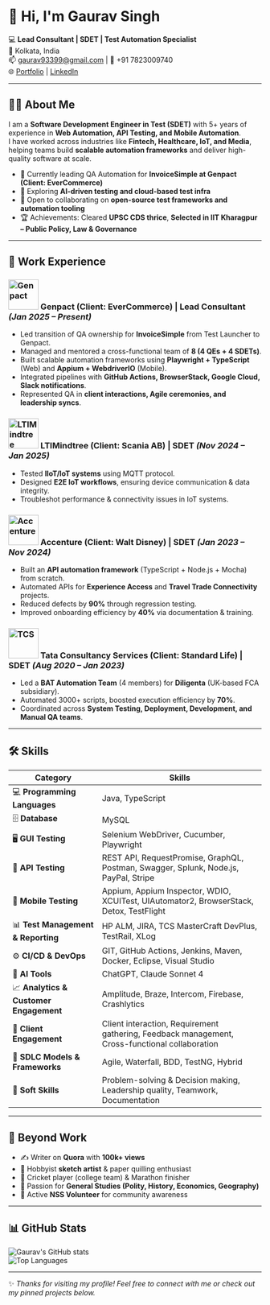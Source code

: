 # 👋 Hi, I'm Gaurav Singh  

💻 **Lead Consultant | SDET | Test Automation Specialist**  
📍 Kolkata, India  
📫 gaurav93399@gmail.com | 📱 +91 7823009740  
🌐 [Portfolio](https://gauravsingh20.github.io/gauravsingh/) | [LinkedIn](https://linkedin.com/in/gauravsingh-sdet)  

---

## 🧑‍💻 About Me  
I am a **Software Development Engineer in Test (SDET)** with 5+ years of experience in **Web Automation, API Testing, and Mobile Automation**.  
I have worked across industries like **Fintech, Healthcare, IoT, and Media**, helping teams build **scalable automation frameworks** and deliver high-quality software at scale.  

- 🔭 Currently leading QA Automation for **InvoiceSimple at Genpact (Client: EverCommerce)**  
- 🌱 Exploring **AI-driven testing and cloud-based test infra**  
- 🤝 Open to collaborating on **open-source test frameworks and automation tooling**  
- 🏆 Achievements: Cleared **UPSC CDS thrice**, **Selected in IIT Kharagpur – Public Policy, Law & Governance** 

---

## 🏢 Work Experience  

### <img src="https://upload.wikimedia.org/wikipedia/commons/a/a0/Genpact_logo.svg" alt="Genpact" width="60"/> Genpact (Client: EverCommerce) | Lead Consultant *(Jan 2025 – Present)*  
- Led transition of QA ownership for **InvoiceSimple** from Test Launcher to Genpact.  
- Managed and mentored a cross-functional team of **8 (4 QEs + 4 SDETs)**.  
- Built scalable automation frameworks using **Playwright + TypeScript** (Web) and **Appium + WebdriverIO** (Mobile).  
- Integrated pipelines with **GitHub Actions, BrowserStack, Google Cloud, Slack notifications**.  
- Represented QA in **client interactions, Agile ceremonies, and leadership syncs**.  

### <img src="https://upload.wikimedia.org/wikipedia/commons/9/9f/LTIMindtree_Logo.svg" alt="LTIMindtree" width="60"/> LTIMindtree (Client: Scania AB) | SDET *(Nov 2024 – Jan 2025)*  
- Tested **IIoT/IoT systems** using MQTT protocol.  
- Designed **E2E IoT workflows**, ensuring device communication & data integrity.  
- Troubleshot performance & connectivity issues in IoT systems.  

### <img src="https://upload.wikimedia.org/wikipedia/commons/1/1c/Accenture_logo.svg" alt="Accenture" width="60"/> Accenture (Client: Walt Disney) | SDET *(Jan 2023 – Nov 2024)*  
- Built an **API automation framework** (TypeScript + Node.js + Mocha) from scratch.  
- Automated APIs for **Experience Access** and **Travel Trade Connectivity** projects.  
- Reduced defects by **90%** through regression testing.  
- Improved onboarding efficiency by **40%** via documentation & training.  

### <img src="https://upload.wikimedia.org/wikipedia/commons/0/0e/Tata_Consultancy_Services_old_logo.svg" alt="TCS" width="60"/> Tata Consultancy Services (Client: Standard Life) | SDET *(Aug 2020 – Jan 2023)*  
- Led a **BAT Automation Team** (4 members) for **Diligenta** (UK-based FCA subsidiary).  
- Automated 3000+ scripts, boosted execution efficiency by **70%**.  
- Coordinated across **System Testing, Deployment, Development, and Manual QA teams**.  

---
## 🛠️ Skills  

| Category | Skills |
|----------|--------|
| 💻 **Programming Languages** | Java, TypeScript |
| 🗄️ **Database** | MySQL |
| 🖥️ **GUI Testing** | Selenium WebDriver, Cucumber, Playwright |
| 🔌 **API Testing** | REST API, RequestPromise, GraphQL, Postman, Swagger, Splunk, Node.js, PayPal, Stripe |
| 📱 **Mobile Testing** | Appium, Appium Inspector, WDIO, XCUITest, UIAutomator2, BrowserStack, Detox, TestFlight |
| 📊 **Test Management & Reporting** | HP ALM, JIRA, TCS MasterCraft DevPlus, TestRail, XLog |
| ⚙️ **CI/CD & DevOps** | GIT, GitHub Actions, Jenkins, Maven, Docker, Eclipse, Visual Studio |
| 🤖 **AI Tools** | ChatGPT, Claude Sonnet 4 |
| 📈 **Analytics & Customer Engagement** | Amplitude, Braze, Intercom, Firebase, Crashlytics |
| 🤝 **Client Engagement** | Client interaction, Requirement gathering, Feedback management, Cross-functional collaboration |
| 🧩 **SDLC Models & Frameworks** | Agile, Waterfall, BDD, TestNG, Hybrid |
| 🌟 **Soft Skills** | Problem-solving & Decision making, Leadership quality, Teamwork, Documentation |

---

## 🎨 Beyond Work  

- ✍️ Writer on **Quora** with **100k+ views**  
- 🎨 Hobbyist **sketch artist** & paper quilling enthusiast  
- 🏏 Cricket player (college team) & Marathon finisher  
- 🧠 Passion for **General Studies (Polity, History, Economics, Geography)**  
- 🌱 Active **NSS Volunteer** for community awareness  

---

## 📊 GitHub Stats  

![Gaurav's GitHub stats](https://github-readme-stats.vercel.app/api?username=gauravsingh20&show_icons=true&theme=radical)  
![Top Languages](https://github-readme-stats.vercel.app/api/top-langs/?username=gauravsingh20&layout=compact&theme=radical)  

---

✨ *Thanks for visiting my profile! Feel free to connect with me or check out my pinned projects below.*  
